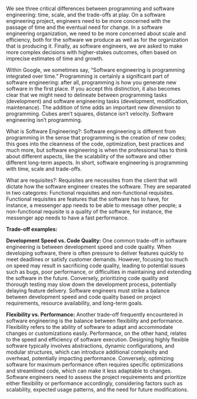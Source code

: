 We see three critical differences between programming and software engineering: time, scale, and the trade-offs at play.   On a software engineering project, engineers need to be more concerned with the passage of time and the eventual need for change. In a software engineering organization, we need to be more concerned about scale and efficiency, both for the software we produce as well as for the organization that is producing it. Finally, as software engineers, we are asked to make more complex decisions with higher-stakes outcomes, often based on imprecise estimates of time and growth.

Within Google, we sometimes say, “Software engineering is programming integrated over time.” Programming  is certainly a significant part of software engineering: after all, programming is how you generate new software in the first place. If you accept this distinction, it also becomes clear that we might need to delineate between programming tasks (development) and software engineering tasks (development, modification, maintenance). The addition of time adds an important new dimension to programming. Cubes aren’t squares, distance isn’t velocity. Software engineering isn’t programming.


What is Software Engineering?: Software engineering is different from programming in the sense that programming is the creation of new codes; this goes into the cleanness of the code, optimization, best practices and much more, but software engineering is when the professional has to think about different aspects, like the scalability of the software and other different long-term aspects. In short, software engineering is programming with time, scale and trade-offs.

What are requisites?: Requisites are necessites from the client that will dictate how the software engineer creates the software. They are separated in two categores: Functional requisites and non-functional requisites. Functional requisites are features that the software has to have, for instance, a messenger app needs to be able to message other people; a non-functional requisite is a quality of the software, for instance, the messenger app needs to have a fast performance.

<b>Trade-off examples:</b>

<b>Development Speed vs. Code Quality:</b>
One common trade-off in software engineering is between development speed and code quality. When developing software, there is often pressure to deliver features quickly to meet deadlines or satisfy customer demands. However, focusing too much on speed may result in sacrificing code quality, leading to potential issues such as bugs, poor performance, or difficulties in maintaining and extending the software in the future. Conversely, prioritizing code quality and thorough testing may slow down the development process, potentially delaying feature delivery. Software engineers must strike a balance between development speed and code quality based on project requirements, resource availability, and long-term goals.

<b>Flexibility vs. Performance:</b>
Another trade-off frequently encountered in software engineering is the balance between flexibility and performance. Flexibility refers to the ability of software to adapt and accommodate changes or customizations easily. Performance, on the other hand, relates to the speed and efficiency of software execution. Designing highly flexible software typically involves abstractions, dynamic configurations, and modular structures, which can introduce additional complexity and overhead, potentially impacting performance. Conversely, optimizing software for maximum performance often requires specific optimizations and streamlined code, which can make it less adaptable to changes. Software engineers need to assess the project requirements and prioritize either flexibility or performance accordingly, considering factors such as scalability, expected usage patterns, and the need for future modifications.
